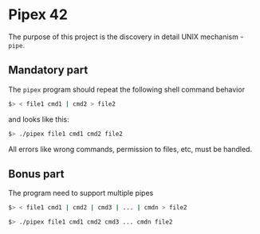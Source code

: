# Pipex 42

The purpose of this project is the discovery in detail UNIX mechanism - `pipe`.

## Mandatory part
The `pipex` program should repeat the following shell command behavior

```sh
$> < file1 cmd1 | cmd2 > file2
```
and looks like this:
```sh
$> ./pipex file1 cmd1 cmd2 file2
```
All errors like wrong commands, permission to files, etc, must be handled.

## Bonus part
The program need to support multiple pipes

```sh
$> < file1 cmd1 | cmd2 | cmd3 | ... | cmdn > file2

$> ./pipex file1 cmd1 cmd2 cmd3 ... cmdn file2